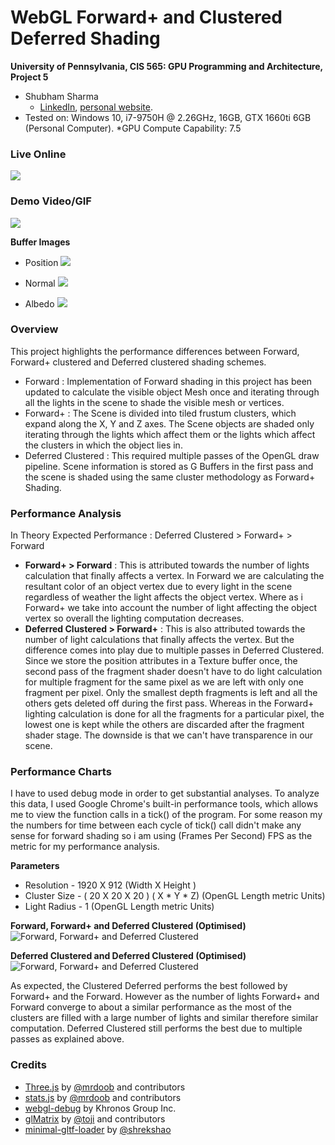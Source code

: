 
WebGL Forward+ and Clustered Deferred Shading
======================

**University of Pennsylvania, CIS 565: GPU Programming and Architecture, Project 5**

* Shubham Sharma
  * [LinkedIn](www.linkedin.com/in/codeshubham), [personal website](https://shubhvr.com/).
* Tested on: Windows 10, i7-9750H @ 2.26GHz, 16GB, GTX 1660ti 6GB (Personal Computer).
*GPU Compute Capability: 7.5

### Live Online

[![](img/thumb.png)](http://TODO.github.io/Project5-WebGL-Forward-Plus-and-Clustered-Deferred)

### Demo Video/GIF

[![](img/WebGL2.gif)](TODO)


**Buffer Images**
- Position
[![](img/Position.png)](TODO)

- Normal
[![](img/Normal.png)](TODO)

- Albedo
[![](img/albedo.png)](TODO)

### Overview

This project highlights the performance differences between Forward, Forward+ clustered and Deferred clustered shading schemes. 
- Forward : Implementation of Forward shading in this project has been updated to calculate the visible object Mesh once and iterating through all the lights in the scene to shade the visible mesh or vertices.
-  Forward+ : The Scene is divided into tiled frustum clusters, which expand along the X, Y and Z axes. The Scene objects are shaded only iterating through the lights which affect them or the lights which affect the clusters in which the object lies in.
- Deferred Clustered : This required multiple passes of the OpenGL draw pipeline. Scene information is stored as G Buffers in the first pass and the scene is shaded using the same cluster methodology as Forward+ Shading.    

### Performance Analysis 
In Theory Expected Performance : Deferred Clustered >  Forward+ > Forward

- **Forward+ > Forward** : This is attributed towards the number of lights calculation that finally affects a vertex. In Forward we are calculating the resultant color of an object vertex due to every light in the scene regardless of weather the light affects the object vertex. Where as i Forward+ we take into account the number of light affecting the object vertex so overall the lighting computation decreases.
-  **Deferred Clustered > Forward+** : This is also attributed towards the number of light calculations that finally affects the vertex. But the difference comes into play due to multiple passes in Deferred Clustered. Since we store the position attributes in a Texture buffer once, the second pass of the fragment shader doesn't have to do light calculation for multiple fragment for the same pixel as we are left with only one fragment per pixel. Only the smallest depth fragments is left and all the others gets deleted off during the first pass. Whereas in the Forward+ lighting calculation is done for all the fragments for a particular pixel, the lowest one is kept while the others are discarded after the fragment shader stage. The downside is that we can't have transparence in our scene.   

### Performance Charts
I have to used debug mode in order to get substantial analyses. To analyze this data, I used Google Chrome's built-in performance tools, which allows me to view the function calls in a tick() of the program.
For some reason my the numbers for time between each cycle of tick() call didn't make any sense for forward shading so i am using (Frames Per Second) FPS as the metric for my performance analysis.

**Parameters**
- Resolution - 1920 X 912 (Width X Height ) 
- Cluster Size - ( 20 X 20 X 20 ) ( X * Y * Z) (OpenGL Length metric Units)
- Light Radius - 1  (OpenGL Length metric Units)
  

**Forward, Forward+ and Deferred Clustered (Optimised)**
![Forward, Forward+ and Deferred Clustered](img/ForwardForward+andClusteredDeferred.png)

**Deferred Clustered and Deferred Clustered (Optimised)**
![Forward, Forward+ and Deferred Clustered](img/ClusteredDeferredandClusteredDeferred(Optimised).png)

As expected, the Clustered Deferred performs the best followed by Forward+ and the Forward. However as the number of lights Forward+  and Forward converge to about a similar performance as the most of the clusters are filled with a large number of lights and similar therefore similar computation. Deferred Clustered still performs the best due to multiple passes as explained above. 

### Credits

* [Three.js](https://github.com/mrdoob/three.js) by [@mrdoob](https://github.com/mrdoob) and contributors
* [stats.js](https://github.com/mrdoob/stats.js) by [@mrdoob](https://github.com/mrdoob) and contributors
* [webgl-debug](https://github.com/KhronosGroup/WebGLDeveloperTools) by Khronos Group Inc.
* [glMatrix](https://github.com/toji/gl-matrix) by [@toji](https://github.com/toji) and contributors
* [minimal-gltf-loader](https://github.com/shrekshao/minimal-gltf-loader) by [@shrekshao](https://github.com/shrekshao)
